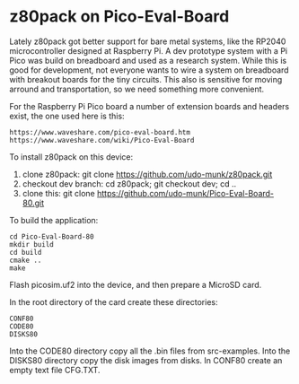 # z80pack on Pico-Eval-Board

Lately z80pack got better support for bare metal systems, like the
RP2040 microcontroller designed at Raspberry Pi. A dev prototype system
with a Pi Pico was build on breadboard and used as a research system.
While this is good for development, not everyone wants to wire a system
on breadboard with breakout boards for the tiny circuits. This also is
sensitive for moving arround and transportation, so we need something
more convenient.

For the Raspberry Pi Pico board a number of extension boards and headers
exist, the one used here is this:

	https://www.waveshare.com/pico-eval-board.htm
	https://www.waveshare.com/wiki/Pico-Eval-Board

To install z80pack on this device:

1. clone z80pack: git clone https://github.com/udo-munk/z80pack.git
2. checkout dev branch: cd z80pack; git checkout dev; cd ..
3. clone this: git clone https://github.com/udo-munk/Pico-Eval-Board-80.git

To build the application:

	cd Pico-Eval-Board-80
	mkdir build
	cd build
	cmake ..
	make

Flash picosim.uf2 into the device, and then prepare a MicroSD card.

In the root directory of the card create these directories:

	CONF80
	CODE80
	DISKS80

Into the CODE80 directory copy all the .bin files from src-examples.
Into the DISKS80 directory copy the disk images from disks.
In CONF80 create an empty text file CFG.TXT.

